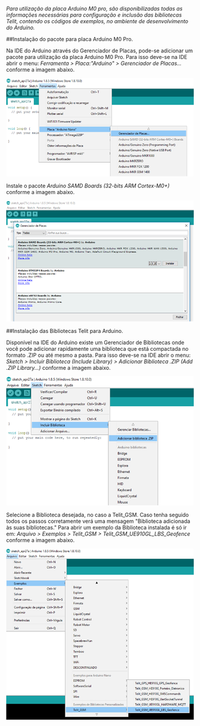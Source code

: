 *Para utilização da placa Arduino M0 pro, são disponibilizadas todas as informações necessárias para configuração e inclusão das bibliotecas Telit, contendo os códigos de exemplos, no ambiente de desenvolvimento do Arduino.*

##Instalação do pacote para placa Arduino M0 Pro.

Na IDE do Arduino através do Gerenciador de Placas, pode-se adicionar um pacote para utilização da placa Arduino M0 Pro. Para isso deve-se na IDE abrir o menu: *Ferramenta > Placa:"Arduino" > Gerenciador de Placas...* conforme a imagem abaixo. 

![](images/arduinoPlaca1.png)

Instale o pacote *Arduino SAMD Boards (32-bits ARM Cortex-M0+)* conforme a imagem abaixo.

![](images/arduinoPlaca2.png)

##Instalação das Bibliotecas Telit para Arduino.

Disponível na IDE do Arduino existe um Gerenciador de Bibliotecas onde você pode adicionar rapidamente uma biblioteca que está compactada no formato .ZIP ou até mesmo a pasta. Para isso deve-se na IDE abrir o menu: *Sketch > Incluir Biblioteca (Include Library) > Adicionar Biblioteca .ZIP (Add .ZIP Library...)* conforme a imagem abaixo.

![](images/arduinoLibs1.png)

Selecione a Biblioteca desejada, no caso a Telit_GSM. Caso tenha seguido todos os passos corretamente verá uma mensagem "Biblioteca adicionada às suas bibliotecas." Para abrir um exemplo da Biblioteca instalada é só ir em: *Arquivo > Exemplos > Telit_GSM > Telit_GSM_UE910GL_LBS_Geofence* conforme a imagem abaixo.

![](images/arduinoLibs2.png)